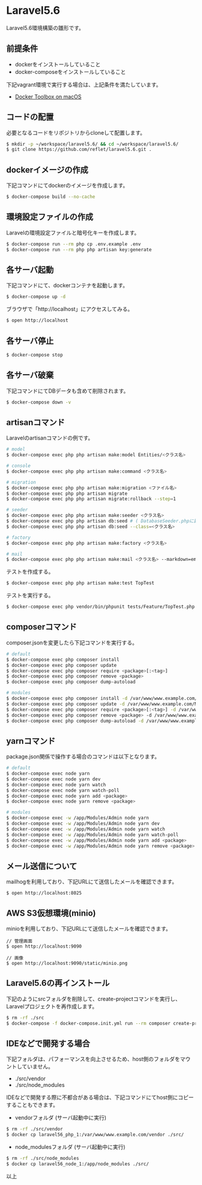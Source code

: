 # Laravel5.6
Laravel5.6環境構築の雛形です。

## 前提条件
- dockerをインストールしていること
- docker-composeをインストールしていること

下記vagrant環境で実行する場合は、上記条件を満たしています。
* [Docker Toolbox on macOS](https://docs.docker.com/toolbox/toolbox_install_mac/)

## コードの配置
必要となるコードをリポジトリからcloneして配置します。
```bash
$ mkdir -p ~/workspace/laravel5.6/ && cd ~/workspace/laravel5.6/
$ git clone https://github.com/reflet/laravel5.6.git .
```

## dockerイメージの作成
下記コマンドにてdockerのイメージを作成します。
```bash
$ docker-compose build --no-cache
```

## 環境設定ファイルの作成
Laravelの環境設定ファイルと暗号化キーを作成します。
```bash
$ docker-compose run --rm php cp .env.example .env
$ docker-compose run --rm php php artisan key:generate
```

## 各サーバ起動
下記コマンドにて、dockerコンテナを起動します。
```bash
$ docker-compose up -d
```
ブラウザで「http://localhost」にアクセスしてみる。
```bash
$ open http://localhost
```
## 各サーバ停止
```bash
$ docker-compose stop
```

## 各サーバ破棄
下記コマンドにてDBデータも含めて削除されます。  
```bash
$ docker-compose down -v
```

## artisanコマンド
Laravelのartisanコマンドの例です。
```bash
# model
$ docker-compose exec php php artisan make:model Entities/<クラス名>

# console
$ docker-compose exec php php artisan make:command <クラス名>

# migration
$ docker-compose exec php php artisan make:migration <ファイル名>
$ docker-compose exec php php artisan migrate
$ docker-compose exec php php artisan migrate:rollback --step=1

# seeder
$ docker-compose exec php php artisan make:seeder <クラス名>
$ docker-compose exec php php artisan db:seed # ( DatabaseSeeder.phpに記載すべて )
$ docker-compose exec php php artisan db:seed --class=<クラス名>

# factory
$ docker-compose exec php php artisan make:factory <クラス名>

# mail
$ docker-compose exec php php artisan make:mail <クラス名> --markdown=emails.<ファイル名>
```

テストを作成する。
```bash
$ docker-compose exec php php artisan make:test TopTest
```

テストを実行する。
```bash
$ docker-compose exec php vendor/bin/phpunit tests/Feature/TopTest.php
```

## composerコマンド
composer.jsonを変更したら下記コマンドを実行する。
```bash
# default
$ docker-compose exec php composer install
$ docker-compose exec php composer update
$ docker-compose exec php composer require <package>[:<tag>]
$ docker-compose exec php composer remove <package>
$ docker-compose exec php composer dump-autoload

# modules
$ docker-compose exec php composer install -d /var/www/www.example.com/Modules/Admin
$ docker-compose exec php composer update -d /var/www/www.example.com/Modules/Admin
$ docker-compose exec php composer require <package>[:<tag>] -d /var/www/www.example.com/Modules/Admin
$ docker-compose exec php composer remove <package> -d /var/www/www.example.com/Modules/Admin
$ docker-compose exec php composer dump-autoload -d /var/www/www.example.com/Modules/Admin
```

## yarnコマンド
package.json関係で操作する場合のコマンドは以下となります。
```bash
# default
$ docker-compose exec node yarn
$ docker-compose exec node yarn dev
$ docker-compose exec node yarn watch
$ docker-compose exec node yarn watch-poll
$ docker-compose exec node yarn add <package>
$ docker-compose exec node yarn remove <package>

# modules
$ docker-compose exec -w /app/Modules/Admin node yarn
$ docker-compose exec -w /app/Modules/Admin node yarn dev
$ docker-compose exec -w /app/Modules/Admin node yarn watch
$ docker-compose exec -w /app/Modules/Admin node yarn watch-poll
$ docker-compose exec -w /app/Modules/Admin node yarn add <package>
$ docker-compose exec -w /app/Modules/Admin node yarn remove <package>
```

## メール送信について
mailhogを利用しており、下記URLにて送信したメールを確認できます。
```
$ open http://localhost:8025
```

## AWS S3仮想環境(minio)
minioを利用しており、下記URLにて送信したメールを確認できます。
```
// 管理画面
$ open http://localhost:9090

// 画像
$ open http://localhost:9090/static/minio.png
```

## Laravel5.6の再インストール
下記のようにsrcフォルダを削除して、create-projectコマンドを実行し、Laravelプロジェクトを再作成します。
```bash
$ rm -rf ./src
$ docker-compose -f docker-compose.init.yml run --rm composer create-project "laravel/laravel=5.6.*" .
```

## IDEなどで開発する場合
下記フォルダは、パフォーマンスを向上させるため、host側のフォルダをマウントしていません。  
- ./src/vendor
- ./src/node_modules

IDEなどで開発する際に不都合がある場合は、下記コマンドにてhost側にコピーすることもできます。
- vendorフォルダ (サーバ起動中に実行)
```bash
$ rm -rf ./src/vendor
$ docker cp laravel56_php_1:/var/www/www.example.com/vendor ./src/
```
- node_modulesフォルダ (サーバ起動中に実行)
```bash
$ rm -rf ./src/node_modules
$ docker cp laravel56_node_1:/app/node_modules ./src/
```

以上
